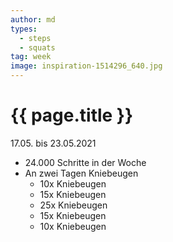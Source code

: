 ```yaml
---
author: md
types:
  - steps
  - squats
tag: week
image: inspiration-1514296_640.jpg
---
```

# {{ page.title }}
17.05. bis 23.05.2021

- 24.000 Schritte in der Woche
- An zwei Tagen Kniebeugen
  - 10x Kniebeugen
  - 15x Kniebeugen
  - 25x Kniebeugen
  - 15x Kniebeugen
  - 10x Kniebeugen